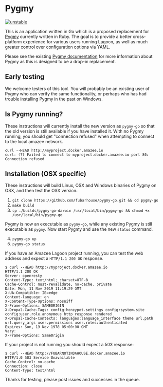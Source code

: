 # Pygmy

[![unstable](http://badges.github.io/stability-badges/dist/unstable.svg)]()

This is an application written in Go which is a proposed replacement for [Pygmy](https://pygmy.readthedocs.io/en/master/)
currently written in Ruby. The goal is to provide a better cross-platform experience
for various users running Lagoon, as well as much greater control over configuration
options via YAML.

Please see the existing [Pygmy documentation](https://pygmy.readthedocs.io) for more information
about Pygmy as this is designed to be a drop-in replacement.

## Early testing

We welcome testers of this tool. You will probably be an existing user of Pygmy who
can verify the same functionality, or perhaps who has had trouble installing Pygmy in the
past on Windows.

## Is Pygmy running?

These instructions will currently install the new version as `pygmy-go` so that the
old version is still available if you have installed it. With no Pygmy running,
you should get "connection refused" when attempting to connect to the local amazee network.

```
curl --HEAD http://myproject.docker.amazee.io
curl: (7) Failed to connect to myproject.docker.amazee.io port 80: Connection refused
```

## Installation (OSX specific)

These instructions will build Linux, OSX and Windows binaries of Pygmy on OSX,
and then test the OSX version.

1. `git clone https://github.com/fubarhouse/pygmy-go.git && cd pygmy-go`
2. `make build`
3. `cp ./builds/pygmy-go-darwin /usr/local/bin/pygmy-go && chmod +x /usr/local/bin/pygmy-go`

Pygmy is now an executable as `pygmy-go`, while any existing Pygmy is still executable
as `pygmy`. Now start Pygmy and use the new `status` command.

4. `pygmy-go up`
5. `pygmy-go status`

If you have an Amazee Lagoon project running, you can test the web address and
expect a `HTTP/1.1 200 OK` response.

```
$ curl --HEAD http://myproject.docker.amazee.io
HTTP/1.1 200 OK
Server: openresty
Content-Type: text/html; charset=UTF-8
Cache-Control: must-revalidate, no-cache, private
Date: Mon, 11 Nov 2019 11:19:29 GMT
X-UA-Compatible: IE=edge
Content-language: en
X-Content-Type-Options: nosniff
X-Frame-Options: SAMEORIGIN
X-Drupal-Cache-Tags: config:honeypot.settings config:system.site config:user.role.anonymous http_response rendered
X-Drupal-Cache-Contexts: languages:language_interface theme url.path url.query_args user.permissions user.roles:authenticated
Expires: Sun, 19 Nov 1978 05:00:00 GMT
Vary:
X-Frame-Options: SameOrigin
```

If your project is not running you should expect a 503 response:

```
$ curl --HEAD http://FUBARNOTINDAHOUSE.docker.amazee.io
HTTP/1.0 503 Service Unavailable
Cache-Control: no-cache
Connection: close
Content-Type: text/html
```

Thanks for testing, please post issues and successes in the queue.
